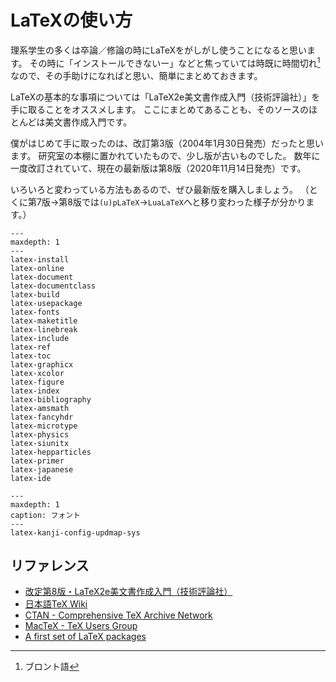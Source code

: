 # LaTeXの使い方

理系学生の多くは卒論／修論の時にLaTeXをがしがし使うことになると思います。
その時に「インストールできないー」などと焦っていては時既に時間切れ[^bronto]
なので、その手助けになればと思い、簡単にまとめておきます。

[^bronto]: ブロント語

LaTeXの基本的な事項については「LaTeX2e美文書作成入門（技術評論社）」を
手に取ることをオススメします。
ここにまとめてあることも、そのソースのほとんどは美文書作成入門です。

僕がはじめて手に取ったのは、改訂第3版（2004年1月30日発売）だったと思います。
研究室の本棚に置かれていたもので、少し版が古いものでした。
数年に一度改訂されていて、現在の最新版は第8版（2020年11月14日発売）です。

いろいろと変わっている方法もあるので、ぜひ最新版を購入しましょう。
（とくに第7版→第8版では``(u)pLaTeX``→``LuaLaTeX``へと移り変わった様子が分かります。）

```{toctree}
---
maxdepth: 1
---
latex-install
latex-online
latex-document
latex-documentclass
latex-build
latex-usepackage
latex-fonts
latex-maketitle
latex-linebreak
latex-include
latex-ref
latex-toc
latex-graphicx
latex-xcolor
latex-figure
latex-index
latex-bibliography
latex-amsmath
latex-fancyhdr
latex-microtype
latex-physics
latex-siunitx
latex-hepparticles
latex-primer
latex-japanese
latex-ide
```

```{toctree}
---
maxdepth: 1
caption: フォント
---
latex-kanji-config-updmap-sys
```

## リファレンス

- [改定第8版・LaTeX2e美文書作成入門（技術評論社）](https://gihyo.jp/book/2020/978-4-297-11712-2)
- [日本語TeX Wiki](https://texwiki.texjp.org)
- [CTAN - Comprehensive TeX Archive Network](https://ctan.org/)
- [MacTeX - TeX Users Group](https://tug.org/mactex/)
- [A first set of LaTeX packages](https://tug.org/TUGboat/tb41-2/tb128heff-packages.pdf)
